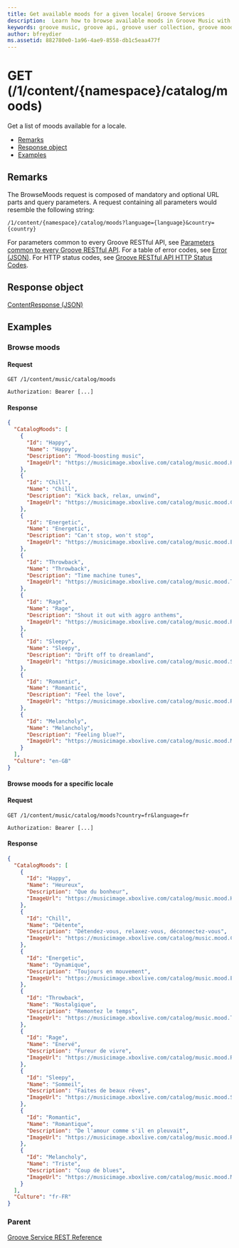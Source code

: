 ```yaml
---
title: Get available moods for a given locale| Groove Services
description:  Learn how to browse available moods in Groove Music with the APIs.
keywords: groove music, groove api, groove user collection, groove moods api, moods
author: bfreydier
ms.assetid: 882780e0-1a96-4ae9-8558-db1c5eaa477f
---
```


# GET (/1/content/{namespace}/catalog/moods)
Get a list of moods available for a locale.

-   [Remarks](#remarks)
-   [Response object](#response-object)
-   [Examples](#examples)

## Remarks
The BrowseMoods request is composed of mandatory and optional URL parts and query parameters. A request containing all parameters would resemble the following string:
```
/1/content/{namespace}/catalog/moods?language={language}&country={country}
```
For parameters common to every Groove RESTful API, see [Parameters common to every Groove RESTful API](common-parameters.md). For a table of error codes, see [Error (JSON)](JSON-Error.md). For HTTP status codes, see [Groove RESTful API HTTP Status Codes](http-status-codes.md).

## Response object
[ContentResponse (JSON)](JSON-ContentResponse.md)

## Examples
### Browse moods
#### Request
```http
GET /1/content/music/catalog/moods

Authorization: Bearer [...]
```

#### Response
```json   
{
  "CatalogMoods": [
    {
      "Id": "Happy",
      "Name": "Happy",
      "Description": "Mood-boosting music",
      "ImageUrl": "https://musicimage.xboxlive.com/catalog/music.mood.Happy/image?locale=en-GB"
    },
    {
      "Id": "Chill",
      "Name": "Chill",
      "Description": "Kick back, relax, unwind",
      "ImageUrl": "https://musicimage.xboxlive.com/catalog/music.mood.Chill/image?locale=en-GB"
    },
    {
      "Id": "Energetic",
      "Name": "Energetic",
      "Description": "Can't stop, won't stop",
      "ImageUrl": "https://musicimage.xboxlive.com/catalog/music.mood.Energetic/image?locale=en-GB"
    },
    {
      "Id": "Throwback",
      "Name": "Throwback",
      "Description": "Time machine tunes",
      "ImageUrl": "https://musicimage.xboxlive.com/catalog/music.mood.Throwback/image?locale=en-GB"
    },
    {
      "Id": "Rage",
      "Name": "Rage",
      "Description": "Shout it out with aggro anthems",
      "ImageUrl": "https://musicimage.xboxlive.com/catalog/music.mood.Rage/image?locale=en-GB"
    },
    {
      "Id": "Sleepy",
      "Name": "Sleepy",
      "Description": "Drift off to dreamland",
      "ImageUrl": "https://musicimage.xboxlive.com/catalog/music.mood.Sleepy/image?locale=en-GB"
    },
    {
      "Id": "Romantic",
      "Name": "Romantic",
      "Description": "Feel the love",
      "ImageUrl": "https://musicimage.xboxlive.com/catalog/music.mood.Romantic/image?locale=en-GB"
    },
    {
      "Id": "Melancholy",
      "Name": "Melancholy",
      "Description": "Feeling blue?",
      "ImageUrl": "https://musicimage.xboxlive.com/catalog/music.mood.Melancholy/image?locale=en-GB"
    }
  ],
  "Culture": "en-GB"
}
```

#### Browse moods for a specific locale
#### Request
```http
GET /1/content/music/catalog/moods?country=fr&language=fr

Authorization: Bearer [...]
```

#### Response
```json
{
  "CatalogMoods": [
    {
      "Id": "Happy",
      "Name": "Heureux",
      "Description": "Que du bonheur",
      "ImageUrl": "https://musicimage.xboxlive.com/catalog/music.mood.Happy/image?locale=fr-FR"
    },
    {
      "Id": "Chill",
      "Name": "Détente",
      "Description": "Détendez-vous, relaxez-vous, déconnectez-vous",
      "ImageUrl": "https://musicimage.xboxlive.com/catalog/music.mood.Chill/image?locale=fr-FR"
    },
    {
      "Id": "Energetic",
      "Name": "Dynamique",
      "Description": "Toujours en mouvement",
      "ImageUrl": "https://musicimage.xboxlive.com/catalog/music.mood.Energetic/image?locale=fr-FR"
    },
    {
      "Id": "Throwback",
      "Name": "Nostalgique",
      "Description": "Remontez le temps",
      "ImageUrl": "https://musicimage.xboxlive.com/catalog/music.mood.Throwback/image?locale=fr-FR"
    },
    {
      "Id": "Rage",
      "Name": "Enervé",
      "Description": "Fureur de vivre",
      "ImageUrl": "https://musicimage.xboxlive.com/catalog/music.mood.Rage/image?locale=fr-FR"
    },
    {
      "Id": "Sleepy",
      "Name": "Sommeil",
      "Description": "Faites de beaux rêves",
      "ImageUrl": "https://musicimage.xboxlive.com/catalog/music.mood.Sleepy/image?locale=fr-FR"
    },
    {
      "Id": "Romantic",
      "Name": "Romantique",
      "Description": "De l'amour comme s'il en pleuvait",
      "ImageUrl": "https://musicimage.xboxlive.com/catalog/music.mood.Romantic/image?locale=fr-FR"
    },
    {
      "Id": "Melancholy",
      "Name": "Triste",
      "Description": "Coup de blues",
      "ImageUrl": "https://musicimage.xboxlive.com/catalog/music.mood.Melancholy/image?locale=fr-FR"
    }
  ],
  "Culture": "fr-FR"
}
```

### Parent
[Groove Service REST Reference](overview.md)
